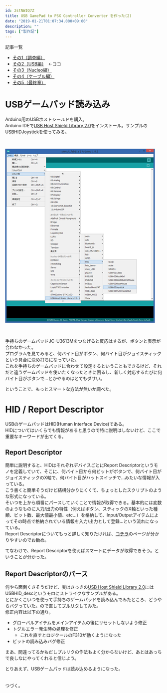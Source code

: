 ```yaml
---
id: 2stNWIQ7Z
title: USB GamePad to PSX Controller Converter を作った(2)
date: "2019-01-21T01:07:34.000+09:00"
description: ""
tags: ["製作記"]
---
```


記事一覧
- [その1（調査編）](/2019/01/20/mmx5El0Si)
- [その2（USB編）](/2019/01/21/2stNWIQ7Z)　←ココ
- [その3（Nucleo編）](/2019/02/17/vORCOiXb_)
- [その4（ケーブル編）](/2019/02/17/2fluV8sa5)
- [その5（最終章）](/2019/02/17/kuG0eT691)

# USBゲームパッド読み込み

Arduino用のUSBホストシールドを購入。  
Arduino IDEで[USB Host Shield Library 2.0](https://www.arduinolibraries.info/libraries/usb-host-shield-library-2-0)をインストール。サンプルのUSBHIDJoystickを使ってみる。

<br>

![](./arduino-screenshot.png)

<br>

手持ちのゲームパッドJC-U3613Mをつなげると反応はするが、ボタンと表示が合わなかった。  
プログラムを見てみると、何バイト目がボタン、何バイト目がジョイスティックという具合に決め打ちになっていた。  
これを手持ちのゲームパッドに合わせて設定するということもできるけど、それだと違うゲームパッドを使いたくなったときに困るし、新しく対応するたびに何バイト目がボタンで…とかやるのはとてもダサい。  

ということで、もっとスマートな方法が無いか調べた。  

# HID / Report Descriptor

USBのゲームパッドはHID(Human Interface Device)である。  
HIDについてはいくらでも情報があると思うので特に説明はしないけど、ここで重要なキーワードが出てくる。  

## Report Descriptor

簡単に説明すると、HIDはそれぞれデバイスごとにReport Descriptorというモノを定義していて、そこに、何バイト目から何ビットがボタンで、何バイト目がジョイスティックのX軸で、何バイト目がハットスイッチで…みたいな情報が入っている。  
こう書くと簡単そうだけど結構分かりにくくて、ちょっとしたスクリプトのような形式になっている。  
そいつを上から順番にパースしていくことで情報が取得できる。基本的には変数のようなものに入力/出力の特性（例えばボタン、スティックのX軸といった種類、ビット数、最大値最小値、etc...）を格納して、Input/Outputアイテムによってその時点で格納されている情報を入力/出力として登録…という流れになっている。  
Report Descriptorについてもっと詳しく知りたければ、[コチラ](http://wiki.onakasuita.org/pukiwiki/?%E3%83%AC%E3%83%9D%E3%83%BC%E3%83%88%E3%83%87%E3%82%A3%E3%82%B9%E3%82%AF%E3%83%AA%E3%83%97%E3%82%BF)のページが分かりやすいのでお勧め。  

てなわけで、Report Descriptorを使えばスマートにデータが取得できそう。ということが分かった。  

## Report Descriptorのパース

何やら面倒くさそうだけど、実はさっきの[USB Host Shield Library 2.0](https://www.arduinolibraries.info/libraries/usb-host-shield-library-2-0)にはUSBHID\_descというモロにストライクなサンプルがある。  
とにかくこいつを使って手持ちのゲームパッドを読み込んでみたところ、どうやらバグっていた。ので直して[プルリク](https://github.com/felis/USB_Host_Shield_2.0/pull/438)してみた。  
修正内容は以下の通り。

- グローバルアイテムをメインアイテムの後にリセットしないよう修正
- トグルエラー発生時の処理を修正
  - これを直すとロジクールのF310が動くようになった  
-  ビットの読み込みバグ修正  

まあ、間違ってるかもだしプルリクの作法もよく分からないけど、あとはあっちで良しなにやってくれると信じよう。  

とりあえず、USBゲームパッドは読み込めるようになった。  
<br>
<br>
つづく。